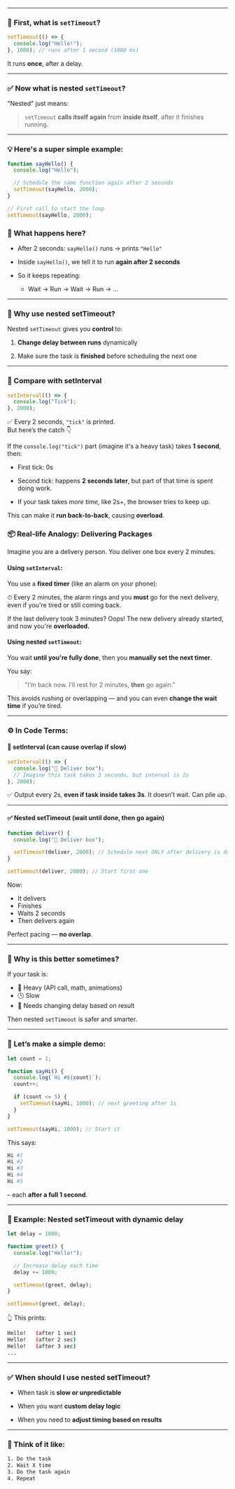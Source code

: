 
---

### 🧠 First, what is `setTimeout`?

```js
setTimeout(() => {
  console.log("Hello!");
}, 1000); // runs after 1 second (1000 ms)
```

It runs **once**, after a delay.

---

### ✅ Now what is **nested `setTimeout`**?

"Nested" just means:

> `setTimeout` **calls itself again** from **inside itself**, after it finishes running.

---

### 💡 Here's a super simple example:

```js
function sayHello() {
  console.log("Hello");

  // Schedule the same function again after 2 seconds
  setTimeout(sayHello, 2000);
}

// First call to start the loop
setTimeout(sayHello, 2000);
```

### 🔁 What happens here?

- After 2 seconds: `sayHello()` runs → prints `"Hello"`
    
- Inside `sayHello()`, we tell it to run **again after 2 seconds**
    
- So it keeps repeating:
    
    - Wait → Run → Wait → Run → ...
    

---

### 🔄 Why use nested setTimeout?

Nested `setTimeout` gives you **control** to:

1. **Change delay between runs** dynamically
    
2. Make sure the task is **finished** before scheduling the next one
    

---

### 🧪 Compare with setInterval

```js
setInterval(() => {
  console.log("Tick");
}, 2000);
```

✅ Every 2 seconds, `"tick"` is printed.  
But here’s the catch 👇

If the `console.log("tick")` part (imagine it's a heavy task) takes **1 second**, then:

- First tick: 0s
    
- Second tick: happens **2 seconds later**, but part of that time is spent doing work.
    
- If your task takes _more time_, like 2s+, the browser tries to keep up.
    

This can make it **run back-to-back**, causing **overload**.



### 📦 Real-life Analogy: Delivering Packages

Imagine you are a delivery person. You deliver one box every 2 minutes.

#### Using `setInterval`:

You use a **fixed timer** (like an alarm on your phone):

⏱ Every 2 minutes, the alarm rings and you **must** go for the next delivery, even if you're tired or still coming back.

If the last delivery took 3 minutes? Oops! The new delivery already started, and now you're **overloaded.**

#### Using **nested `setTimeout`**:

You wait **until you're fully done**, then you **manually set the next timer**.

You say:

> "I’m back now. I’ll rest for 2 minutes, **then** go again."

This avoids rushing or overlapping — and you can even **change the wait time** if you’re tired.


---


### ⚙️ In Code Terms:

#### 🛑 setInterval (can cause overlap if slow)

```js
setInterval(() => {
  console.log("🚚 Deliver box");
  // Imagine this task takes 3 seconds, but interval is 2s
}, 2000);
```

✅ Output every 2s, **even if task inside takes 3s**. It doesn’t wait. Can pile up.

---

#### ✅ Nested setTimeout (wait until done, then go again)

```js
function deliver() {
  console.log("🚚 Deliver box");

  setTimeout(deliver, 2000); // Schedule next ONLY after delivery is done
}

setTimeout(deliver, 2000); // Start first one
```

Now:

- It delivers
- Finishes
- Waits 2 seconds
- Then delivers again

Perfect pacing — **no overlap**.

---

### 🔁 Why is this better sometimes?

If your task is:

- 🧠 Heavy (API call, math, animations)
- 🕒 Slow
- 🔄 Needs changing delay based on result

Then nested `setTimeout` is safer and smarter.

---

### 🧪 Let’s make a simple demo:

```js
let count = 1;

function sayHi() {
  console.log(`Hi #${count}`);
  count++;

  if (count <= 5) {
    setTimeout(sayHi, 1000); // next greeting after 1s
  }
}

setTimeout(sayHi, 1000); // Start it
```

This says:

```sh
Hi #1
Hi #2
Hi #3
Hi #4
Hi #5
```

– each **after a full 1 second**.



---

### 🔧 Example: Nested setTimeout with dynamic delay

```js
let delay = 1000;

function greet() {
  console.log("Hello!");

  // Increase delay each time
  delay += 1000;

  setTimeout(greet, delay);
}

setTimeout(greet, delay);
```

👆 This prints:

```sh
Hello!   (after 1 sec)
Hello!   (after 2 sec)
Hello!   (after 3 sec)
...
```

---

### ✅ When should I use nested setTimeout?

- When task is **slow or unpredictable**
    
- When you want **custom delay logic**
    
- When you need to **adjust timing based on results**
    

---

### 🧠 Think of it like:

```txt
1. Do the task
2. Wait X time
3. Do the task again
4. Repeat
```